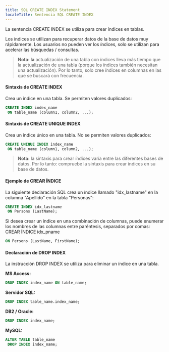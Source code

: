 ```yaml
---
title: SQL CREATE INDEX Statement
localeTitle: Sentencia SQL CREATE INDEX
---
```

La sentencia CREATE INDEX se utiliza para crear índices en tablas.

Los índices se utilizan para recuperar datos de la base de datos muy rápidamente. Los usuarios no pueden ver los índices, solo se utilizan para acelerar las búsquedas / consultas.

> **Nota: la** actualización de una tabla con índices lleva más tiempo que la actualización de una tabla (porque los índices también necesitan una actualización). Por lo tanto, solo cree índices en columnas en las que se buscará con frecuencia.

#### Sintaxis de CREATE INDEX

Crea un índice en una tabla. Se permiten valores duplicados:

```sql
CREATE INDEX index_name 
 ON table_name (column1, column2, ...); 
```

#### Sintaxis de CREATE UNIQUE INDEX

Crea un índice único en una tabla. No se permiten valores duplicados:

```sql
CREATE UNIQUE INDEX index_name 
 ON table_name (column1, column2, ...); 
```

> **Nota:** la sintaxis para crear índices varía entre las diferentes bases de datos. Por lo tanto: compruebe la sintaxis para crear índices en su base de datos.

#### Ejemplo de CREAR ÍNDICE

La siguiente declaración SQL crea un índice llamado "idx\_lastname" en la columna "Apellido" en la tabla "Personas":

```sql
CREATE INDEX idx_lastname 
 ON Persons (LastName); 
```

Si desea crear un índice en una combinación de columnas, puede enumerar los nombres de las columnas entre paréntesis, separados por comas: CREAR ÍNDICE idx\_pname

```sql
ON Persons (LastName, FirstName); 
```

#### Declaración de DROP INDEX

La instrucción DROP INDEX se utiliza para eliminar un índice en una tabla.

**MS Access:**

```sql
DROP INDEX index_name ON table_name; 
```

**Servidor SQL:**

```sql
DROP INDEX table_name.index_name; 
```

**DB2 / Oracle:**

```sql
DROP INDEX index_name; 
```

**MySQL:**

```sql
ALTER TABLE table_name 
 DROP INDEX index_name; 

```